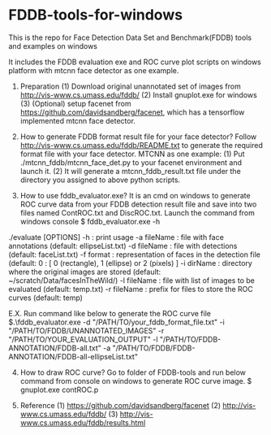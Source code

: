 # FDDB-tools-for-windows
This is the repo for Face Detection Data Set and Benchmark(FDDB) tools and examples on windows

It includes the FDDB evaluation exe and ROC curve plot scripts on windows platform with mtcnn face detector as one example.

1. Preparation
(1) Download original unannotated set of images from http://vis-www.cs.umass.edu/fddb/
(2) Install gnuplot.exe for windows
(3) (Optional) setup facenet from https://github.com/davidsandberg/facenet, which has a tensorflow implemented mtcnn face detector.

2. How to generate FDDB format result file for your face detector?
Follow http://vis-www.cs.umass.edu/fddb/README.txt to generate the required format file with your face detector.
MTCNN as one example:
(1) Put ./mtcnn_fddb/mtcnn_face_det.py to your facenet environment and launch it.
(2) It will generate a mtcnn_fddb_result.txt file under the directory you assigned to above python scripts.
 
3. How to use fddb_evaluator.exe?
It is an cmd on windows to generate ROC curve data from your FDDB detection result file and save into two files named ContROC.txt and DiscROC.txt.
Launch the command from windows console
$ fddb_evaluator.exe -h

./evaluate [OPTIONS]
	-h              : print usage
	-a fileName     : file with face annotations (default: ellipseList.txt)
	-d fileName     : file with detections (default: faceList.txt)
	-f format       : representation of faces in the detection file (default: 0 
			: [ 0 (rectangle), 1 (ellipse) or  2 (pixels) ]
	-i dirName      : directory where the original images are stored (default: ~/scratch/Data/facesInTheWild/)
	-l fileName     : file with list of images to be evaluated (default: temp.txt)
	-r fileName     : prefix for files to store the ROC curves (default: temp)
	
E.X. Run command like below to generate the ROC curve file
$.\fddb_evaluator.exe -d "/PATH/TO/your_fddb_format_file.txt" -i "/PATH/TO/FDDB/UNANNOTATED_IMAGES" -r "/PATH/TO/YOUR_EVALUATION_OUTPUT" -l "/PATH/TO/FDDB-ANNOTATION/FDDB-all.txt" -a "/PATH/TO/FDDB/FDDB-ANNOTATION/FDDB-all-ellipseList.txt"

4. How to draw ROC curve?
Go to folder of FDDB-tools and run below command from console on windows to generate ROC curve image.
$ gnuplot.exe contROC.p

5. Reference
(1) https://github.com/davidsandberg/facenet
(2) http://vis-www.cs.umass.edu/fddb/
(3) http://vis-www.cs.umass.edu/fddb/results.html

